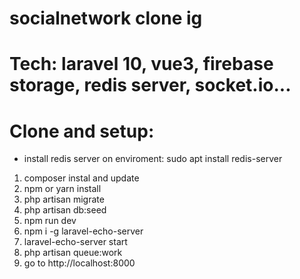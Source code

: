 # socialnetwork clone ig
# Tech: laravel 10, vue3, firebase storage, redis server, socket.io...
# Clone and setup:
* install redis server on enviroment: sudo apt install redis-server
1. composer instal and update
2. npm or yarn install
3. php artisan migrate
4. php artisan db:seed
5. npm run dev
6. npm i -g laravel-echo-server
7. laravel-echo-server start
8. php artisan queue:work
9. go to http://localhost:8000 

